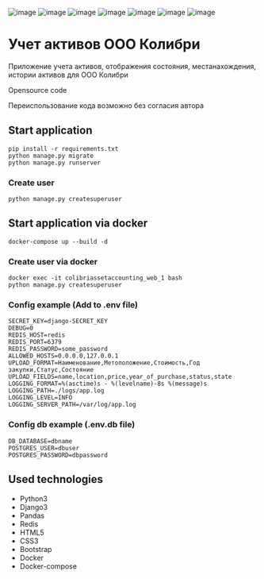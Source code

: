 ![image](https://img.shields.io/badge/python-3.10-blue?logo=python)
![image](https://img.shields.io/badge/django-3-blue?logo=django)
![image](https://img.shields.io/badge/redis-black?logo=redis)
![image](https://img.shields.io/badge/css-3-blue?logo=css3)
![image](https://img.shields.io/badge/html-5-red?logo=html5)
![image](https://img.shields.io/badge/bootstrap-blue?logo=bootstrap)
![image](https://img.shields.io/badge/docker-black?logo=docker)

# Учет активов ООО Колибри

Приложение учета активов, отображения состояния, местанахождения, истории активов для ООО Колибри

Opensource code

Переиспользование кода возможно без согласия автора

## Start application

```shell
pip install -r requirements.txt
python manage.py migrate
python manage.py runserver
```

### Create user

```shell
python manage.py createsuperuser
```

## Start application via docker

```shell
docker-compose up --build -d
```

### Create user via docker

```shell
docker exec -it colibriassetaccounting_web_1 bash
python manage.py createsuperuser
```

### Config example (Add to .env file)

```
SECRET_KEY=django-SECRET_KEY
DEBUG=0
REDIS_HOST=redis
REDIS_PORT=6379
REDIS_PASSWORD=some_password
ALLOWED_HOSTS=0.0.0.0,127.0.0.1
UPLOAD_FORMAT=Наименование,Метоположение,Стоимость,Год закупки,Статус,Состояние
UPLOAD_FIELDS=name,location,price,year_of_purchase,status,state
LOGGING_FORMAT=%(asctime)s - %(levelname)-8s %(message)s
LOGGING_PATH=./logs/app.log
LOGGING_LEVEL=INFO
LOGGING_SERVER_PATH=/var/log/app.log
```

### Config db example (.env.db file)

```
DB_DATABASE=dbname
POSTGRES_USER=dbuser
POSTGRES_PASSWORD=dbpassword
```

## Used technologies

- Python3
- Django3
- Pandas
- Redis
- HTML5
- CSS3
- Bootstrap
- Docker
- Docker-compose
